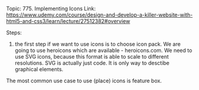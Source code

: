 Topic: 775. Implementing Icons
Link: https://www.udemy.com/course/design-and-develop-a-killer-website-with-html5-and-css3/learn/lecture/27512382#overview



Steps:

1) the first step if we want to use icons is to choose icon pack. We are going to use heroicons which are available - heroicons.com. We need to use SVG icons, because this format is able to scale to different resolutions. SVG is actually just code. It is only way to desctibe graphical elements. 

The most common use case to use (place) icons is feature box.
